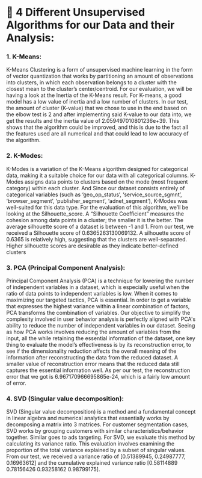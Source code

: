 # 🔗 4 Different Unsupervised Algorithms for our Data and their Analysis:

### 1. K-Means:
K-Means Clustering is a form of unsupervised machine learning in the form of vector quantization that works by partitioning an amount of observations into clusters, in which each observation belongs to a cluster with the closest mean to the cluster’s center/centroid. 
For our evaluation, we will be having a look at the Inertia of the K-Means result. For K-means, a good model has a low value of inertia and a low number of clusters. In our test, the amount of cluster (K-value) that we chose to use in the end based on the elbow test is 2 and after implementing said K-value to our data into, we get the results and the inertia value of 2.059497010801236e+39. This shows that the algorithm could be improved, and this is due to the fact all the features used are all numerical and that could lead to low accuracy of the algorithm.

### 2. K-Modes:
K-Modes is a variation of the K-Means algorithm designed for categorical data, making it a suitable choice for our data with all categorical columns. K-Modes assigns data points to clusters based on the mode (most frequent category) within each cluster. And  Since our dataset consists entirely of categorical variables (such as ‘geo_op_status’, ‘service_source_sgmnt’, ‘browser_segment’, ‘publisher_segment’, ‘adnet_segment’), K-Modes was well-suited for this data type.
For the evaluation of this algorithm, we’ll be looking at the Silhouette_score. A “Silhouette Coefficient” measures the cohesion among data points in a cluster; the smaller it is the better. The average silhouette score of a dataset is between -1 and 1. From our test, we received a Silhouette score of 0.6365263130069132. A silhouette score of 0.6365 is relatively high, suggesting that the clusters are well-separated. Higher silhouette scores are desirable as they indicate better-defined clusters

### 3. PCA (Principal Component Analysis):
Principal Component Analysis (PCA) is a technique for lowering the number of independent variables in a dataset, which is especially useful when the ratio of data points to independent variables is low. When it comes to maximizing our targeted tactics, PCA is essential. In order to get a variable that expresses the highest variance within a linear combination of factors, PCA transforms the combination of variables. Our objective to simplify the complexity involved in user behavior analysis is perfectly aligned with PCA's ability to reduce the number of independent variables in our dataset. 
Seeing as how PCA works involves reducing the amount of variables from the input, all the while retaining the essential information of the dataset, one key thing to evaluate the model’s effectiveness is by its reconstruction error, to see if the dimensionality reduction affects the overall meaning of the information after reconstructing the data from the reduced dataset. A smaller value of reconstruction error means that the reduced data still captures the essential information well. As per our test, the reconstruction error that we got is 6.967170966695865e-24, which is a fairly low amount of error. 

### 4. SVD (Singular value decomposition):
SVD (Singular value decomposition) is  a method and a fundamental concept in linear algebra and numerical analytics that essentially works by decomposing a matrix into 3 matrices. For customer segmentation cases, SVD works by grouping customers with similar characteristics/behavior together. Similar goes to ads targeting. 
For SVD, we evaluate this method by calculating its variance ratio. This evaluation involves examining the proportion of the total variance explained by a subset of singular values. From our test, we received a variance ratio of [0.51389945, 0.24987777, 0.16963612] and the cumulative explained variance ratio [0.58114889 0.78156426 0.93258162 0.98799175]. 
